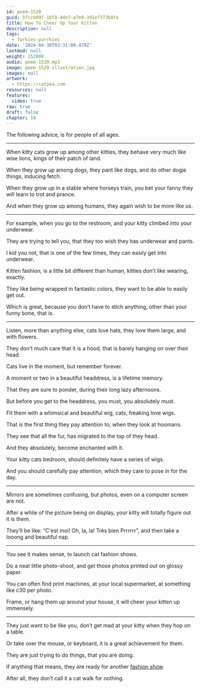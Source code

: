 ```yaml
---
id: poem-1520
guid: 5fccb09f-18f8-44e7-a7e8-3d1ef373b8fe
title: How To Cheer Up Your Kitten
description: null
tags:
  - furkies-purrkies
date: '2024-04-30T03:31:00.478Z'
lastmod: null
weight: 152000
audio: poem-1520.mp3
image: poem-1520-illustration.jpg
images: null
artwork:
  - https://catpea.com
resources: null
features:
  video: true
raw: true
draft: false
chapter: 10
---
```


The following advice,
is for people of all ages.

---

When kitty cats grow up among other kitties,
they behave very much like wise lions, kings of their patch of land.

When they grow up among dogs,
they pant like dogs, and do other dogie things, inducing fetch.

When they grow up in a stable where horseys train,
you bet your fanny they will learn to trot and prance.

And when they grow up among humans,
they again wish to be more like us.

---

For example, when you go to the restroom,
and your kitty climbed into your underwear.

They are trying to tell you,
that they too wish they has underwear and pants.

I kid you not, that is one of the few times,
they can easily get into underwear.

Kitten fashion, is a little bit different than human,
kitties don’t like wearing, exactly.

They like being wrapped in fantastic colors,
they want to be able to easily get out.

Which is great, because you don’t have to stich anything,
other than your funny bone, that is.

---

Listen, more than anything else,
cats love hats, they love them large, and with flowers.

They don’t much care that it is a hood,
that is barely hanging on over their head.

Cats live in the moment,
but remember forever.

A moment or two in a beautiful headdress,
is a lifetime memory.

That they are sure to ponder,
during their long lazy afternoons.

But before you get to the headdress,
you must, you absolutely must.

Fit them with a whimsical and beautiful wig,
cats, freaking love wigs.

That is the first thing they pay attention to,
when they look at hoomans.

They see that all the fur,
has migrated to the top of they head.

And they absolutely,
become enchanted with it.

Your kitty cats bedroom,
should definitely have a series of wigs.

And you should carefully pay attention,
which they care to pose in for the day.

---

Mirrors are sometimes confusing,
but photos, even on a computer screen are not.

After a while of the picture being on display,
your kitty will totally figure out it is them.

They’ll be like: “C'est moi! Oh, la, la! Très bien Prrrrrr”,
and then take a looong and beautiful nap.

---

You see it makes sense,
to launch cat fashion shows.

Do a neat little photo-shoot,
and get those photos printed out on glossy paper.

You can often find print machines,
at your local supermarket, at something like c30 per photo.

Frame, or hang them up around your house,
it will cheer your kitten up immensely.

---

They just want to be like you,
don’t get mad at your kitty when they hop on a table.

Or take over the mouse, or keyboard,
it is a great achievement for them.

They are just trying to do things,
that you are doing.

If anything that means,
they are ready for another [fashion show](https://youtu.be/cqOxWl0WWRk).

After all,
they don’t call it a cat walk for nothing.
